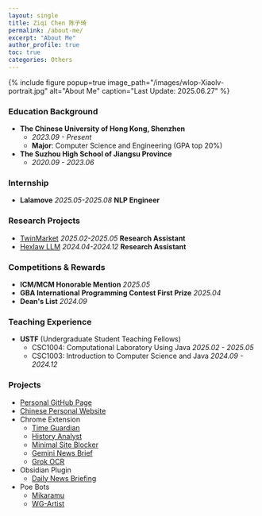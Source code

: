 ```yaml
---
layout: single
title: Ziqi Chen 陈子琦
permalink: /about-me/
excerpt: "About Me"
author_profile: true
toc: true
categories: Others
---
```

{% include figure popup=true image_path="/images/wlop-Xiaolv-portrait.jpg" alt="About Me" caption="Last Update: 2025.06.27" %}

### Education Background
- **The Chinese University of Hong Kong, Shenzhen**
    - *2023.09 - Present*
    - **Major**: Computer Science and Engineering (GPA top 20%)
- **The Suzhou High School of Jiangsu Province**
    - *2020.09 - 2023.06*

### Internship
- **Lalamove**  *2025.05-2025.08*  **NLP Engineer**

### Research Projects
- [TwinMarket](https://arxiv.org/abs/2502.01506)  *2025.02-2025.05*  **Research Assistant**
- [Hexlaw LLM](https://hexlaw.hexai.tech)  *2024.04-2024.12*  **Research Assistant**

### Competitions & Rewards
- **ICM/MCM Honorable Mention** *2025.05*
- **GBA International Programming Contest First Prize** *2025.04*
- **Dean's List** *2024.09*

### Teaching Experience
- **USTF** (Undergraduate Student Teaching Fellows) 
    - CSC1004: Computational Laboratory Using Java *2025.02 - 2025.05*
    - CSC1003: Introduction to Computer Science and Java *2024.09 - 2024.12*

### Projects
- [Personal GitHub Page](/)
- [Chinese Personal Website](https://www.adamchen.tech)
- Chrome Extension
    - [Time Guardian](https://chromewebstore.google.com/detail/time-guardian/nooddbcedmaojbhgebdcjdnkjbojjjeb)
    - [History Analyst](https://chromewebstore.google.com/detail/history-analyst/jajeniihjddcaaohplihdjjokefpgaof)
    - [Minimal Site Blocker](https://chromewebstore.google.com/detail/minimal-site-blocker/mfofjdhlkoelfhjlhahbbpplaodabadk)
    - [Gemini News Brief](https://chromewebstore.google.com/detail/gemini-news-brief/hficggpiebfkkdcodpknjdhhlinieddk)
    - [Grok OCR](https://chromewebstore.google.com/detail/grok-ocr/hcflmjbogncfihbaeppgophciaahgald)
- Obsidian Plugin
    - [Daily News Briefing](https://github.com/ChenziqiAdam/Daily-News-Briefing)
- Poe Bots
    - [Mikaramu](https://poe.com/Mikaramu)
    - [WG-Artist](https://poe.com/WG-Artist)